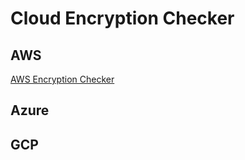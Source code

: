 # Cloud Encryption Checker

## AWS

[AWS Encryption Checker](aws-encryption-checker.md)

## Azure

## GCP

